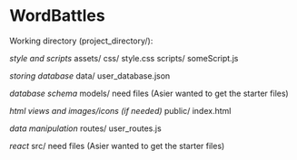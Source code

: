 # WordBattles

Working directory (project_directory/):

*style and scripts*
assets/
	css/
		style.css
	scripts/
		someScript.js

*storing database*
data/
	user_database.json
	
*database schema*
models/
	need files (Asier wanted to get the starter files)

*html views and images/icons (if needed)*
public/
	index.html

*data manipulation*
routes/
	user_routes.js

*react*
src/
	need files (Asier wanted to get the starter files)